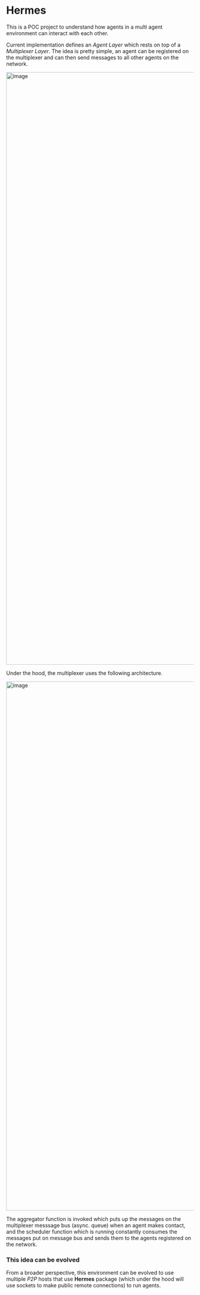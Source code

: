 # Hermes

This is a POC project to understand how agents in a multi agent environment can interact with each other.

Current implementation defines an _Agent Layer_ which rests on top of a _Multiplexer Layer_. The idea is pretty simple, an agent can be registered on the
multiplexer and can then send messages to all other agents on the network.

<img width="1590" alt="image" src="https://github.com/Devanshusisodiya/hermes/assets/43195822/1810843e-87e1-4c21-967a-a0a9d5c8c63a">

Under the hood, the multiplexer uses the following architecture.

<img width="1420" alt="image" src="https://github.com/Devanshusisodiya/hermes/assets/43195822/b0f72d4a-ba88-4495-90e7-9dd608a88529">

The aggregator function is invoked which puts up the messages on the multiplexer messsage bus (async. queue) when an agent makes contact, and the scheduler function which is running constantly consumes the messages
put on message bus and sends them to the agents registered on the network.

### This idea can be evolved

From a broader perspective, this environment can be evolved to use multiple _P2P_ hosts that use **Hermes** package (which under the hood will use sockets to make public remote connections) to run agents.
